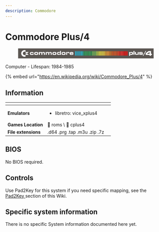 ```yaml
---
description: Commodore
---
```


# Commodore Plus/4

<div align="left">

<figure><img src="https://raw.githubusercontent.com/fabricecaruso/es-theme-carbon/5b2195d8cce1b44a6aadc2a43c341e7511d4b48f/art/logos/cplus4.svg" alt=""><figcaption></figcaption></figure>

</div>

Computer - Lifespan: 1984-1985

{% embed url="https://en.wikipedia.org/wiki/Commodore_Plus/4" %}

## Information

<table data-header-hidden><thead><tr><th></th><th></th><th data-hidden></th></tr></thead><tbody><tr><td><strong>Emulators</strong></td><td><ul><li>libretro: vice_xplus4</li></ul></td><td></td></tr><tr><td><strong>Games Location</strong></td><td><span data-gb-custom-inline data-tag="emoji" data-code="1f4c1">📁</span> roms \ <span data-gb-custom-inline data-tag="emoji" data-code="1f4c2">📂</span> cplus4</td><td></td></tr><tr><td><strong>File extensions</strong></td><td>.d64 .prg .tap .m3u .zip .7z</td><td></td></tr></tbody></table>

## BIOS

No BIOS required.

## Controls

Use Pad2Key for this system if you need specific mapping, see the [Pad2Key ](../../../../controllers/pad2key.md)section of this Wiki.

## Specific system information

There is no specific System information documented here yet.
